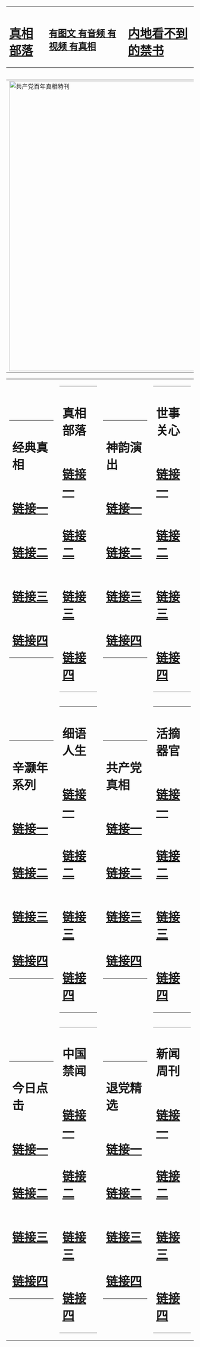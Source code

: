 <table><tr><td><H1><a href="http://t.cn/Ra25y2X">真相部落</a></H1></td><td><H2><a href="http://t.cn/Ra25Ubq">有图文 有音频 有视频 有真相</a></H2><td><H1><a href="http://t.cn/RXD5FpN"> 内地看不到的禁书</a></H1></td></table><table><table><tr><td><a href="http://t.cn/RazREx0"><img src="http://0185.z09.seyyah360.com/zx/bngcd/gcdbnzx.jpg" width="780"  border="0" alt="共产党百年真相特刊"></a></td></tr></table><table><tr><td><table><tr><td ><h1>经典真相</h1></td></tr><tr><td><h1>  <a href="http://t.cn/RXDthyE" target=_blank>链接一</a>  </h1></td></tr><tr><td><h1>  <a href="http://t.cn/RXDthwB" target=_blank>链接二</a>  </h1></td></tr><tr><td><h1>  <a href="http://po.st/RXkbti" target=_blank>链接三</a>  </h1></td></tr><tr><td><h1>  <a href="http://po.st/phVvWJ" target=_blank>链接四</a>  </h1></td></tr></table></td><td><table><tr><td ><h1>真相部落</h1></td></tr><tr><td><h1>  <a href="http://t.cn/Ra25yWz" target=_blank>链接一</a>  </h1></td></tr><tr><td><h1>  <a href="http://t.cn/RXDtzYo" target=_blank>链接二</a>  </h1></td></tr><tr><td><h1>  <a href="http://po.st/h3sc0m" target=_blank>链接三</a>  </h1></td></tr><tr><td><h1>  <a href="http://po.st/yDRzhl" target=_blank>链接四</a>  </h1></td></tr></table></td><td><table><tr><td ><h1>神韵演出</h1></td></tr><tr><td><h1>  <a href="http://t.cn/RXEjKQ6" target=_blank>链接一</a>  </h1></td></tr><tr><td><h1>  <a href="http://t.cn/RXEjj1B" target=_blank>链接二</a>  </h1></td></tr><tr><td><h1>  <a href="http://po.st/qnczwL" target=_blank>链接三</a>  </h1></td></tr><tr><td><h1>  <a href="http://po.st/IGW5as" target=_blank>链接四</a>  </h1></td></tr></table></td><td><table><tr><td ><h1>世事关心</h1></td></tr><tr><td><h1>  <a href="http://t.cn/RXDthTr" target=_blank>链接一</a>  </h1></td></tr><tr><td><h1>  <a href="http://t.cn/Ra25URj" target=_blank>链接二</a>  </h1></td></tr><tr><td><h1>  <a href="http://po.st/uHA13P" target=_blank>链接三</a>  </h1></td></tr><tr><td><h1>  <a href="http://po.st/CLGp7v" target=_blank>链接四</a>  </h1></td></tr></table></td></tr><tr><td><table><tr><td ><h1>辛灏年系列</h1></td></tr><tr><td><h1>  <a href="http://t.cn/Ra254q3" target=_blank>链接一</a>  </h1></td></tr><tr><td><h1>  <a href="http://t.cn/Ra254Is" target=_blank>链接二</a>  </h1></td></tr><tr><td><h1>  <a href="http://po.st/j2gtCH" target=_blank>链接三</a>  </h1></td></tr><tr><td><h1>  <a href="http://po.st/PiEiY4" target=_blank>链接四</a>  </h1></td></tr></table></td><td><table><tr><td ><h1>细语人生</h1></td></tr><tr><td><h1>  <a href="http://t.cn/Ra25412" target=_blank>链接一</a>  </h1></td></tr><tr><td><h1>  <a href="http://t.cn/RazRH7a" target=_blank>链接二</a>  </h1></td></tr><tr><td><h1>  <a href="http://po.st/fextAK" target=_blank>链接三</a>  </h1></td></tr><tr><td><h1>  <a href="http://po.st/rIvJy3" target=_blank>链接四</a>  </h1></td></tr></table></td><td><table><tr><td ><h1>共产党真相</h1></td></tr><tr><td><h1>  <a href="http://t.cn/RazREx0" target=_blank>链接一</a>  </h1></td></tr><tr><td><h1>  <a href="http://t.cn/RXHgygD" target=_blank>链接二</a>  </h1></td></tr><tr><td><h1>  <a href="http://po.st/QP23L9" target=_blank>链接三</a>  </h1></td></tr><tr><td><h1>  <a href="http://t.cn/Ra25bRd" target=_blank>链接四</a>  </h1></td></tr></table></td><td><table><tr><td ><h1>活摘器官</h1></td></tr><tr><td><h1>  <a href="http://t.cn/RXHgUqa" target=_blank>链接一</a>  </h1></td></tr><tr><td><h1>  <a href="http://t.cn/Ra25GPr" target=_blank>链接二</a>  </h1></td></tr><tr><td><h1>  <a href="http://po.st/xnkigN" target=_blank>链接三</a>  </h1></td></tr><tr><td><h1>  <a href="http://t.cn/Ra25GPr" target=_blank>链接四</a>  </h1></td></tr></table></td></tr><tr><td><table><tr><td ><h1>今日点击</h1></td></tr><tr><td><h1>  <a href="http://t.cn/RXEjmhU" target=_blank>链接一</a>  </h1></td></tr><tr><td><h1>  <a href="http://t.cn/RXEjOzB" target=_blank>链接二</a>  </h1></td></tr><tr><td><h1>  <a href="http://po.st/jf5GeL" target=_blank>链接三</a>  </h1></td></tr><tr><td><h1>  <a href="http://t.cn/RXEjOzB" target=_blank>链接四</a>  </h1></td></tr></table></td><td><table><tr><td ><h1>中国禁闻</h1></td></tr><tr><td><h1>  <a href="http://t.cn/Ra25qA8" target=_blank>链接一</a>  </h1></td></tr><tr><td><h1>  <a href="http://t.cn/RXDt7r1" target=_blank>链接二</a>  </h1></td></tr><tr><td><h1>  <a href="http://po.st/VijQSz" target=_blank>链接三</a>  </h1></td></tr><tr><td><h1>  <a href="http://t.cn/Ra25252" target=_blank>链接四</a>  </h1></td></tr></table></td><td><table><tr><td ><h1>退党精选</h1></td></tr><tr><td><h1>  <a href="http://t.cn/RXHg4pY" target=_blank>链接一</a>  </h1></td></tr><tr><td><h1>  <a href="http://t.cn/RXDtwX2" target=_blank>链接二</a>  </h1></td></tr><tr><td><h1>  <a href="http://po.st/vFgWKx" target=_blank>链接三</a>  </h1></td></tr><tr><td><h1>  <a href="http://t.cn/RXDtzhD" target=_blank>链接四</a>  </h1></td></tr></table></td><td><table><tr><td ><h1>新闻周刊</h1></td></tr><tr><td><h1>  <a href="http://t.cn/RXHgbqI" target=_blank>链接一</a>  </h1></td></tr><tr><td><h1>  <a href="http://t.cn/RXHgbqI" target=_blank>链接二</a>  </h1></td></tr><tr><td><h1>  <a href="http://po.st/Hw7Bro" target=_blank>链接三</a>  </h1></td></tr><tr><td><h1>  <a href="http://t.cn/RazRnCD" target=_blank>链接四</a>  </h1></td></tr></table></td></tr></table>
